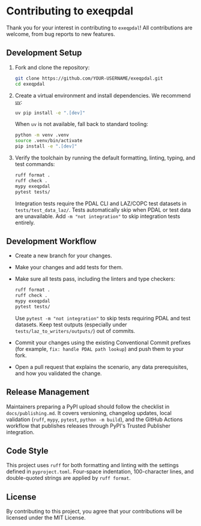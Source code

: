 # Contributing to exeqpdal

Thank you for your interest in contributing to `exeqpdal`! All contributions are welcome, from bug reports to new features.

## Development Setup

1.  Fork and clone the repository:

    ```bash
    git clone https://github.com/YOUR-USERNAME/exeqpdal.git
    cd exeqpdal
    ```

2.  Create a virtual environment and install dependencies. We recommend
    [`uv`](https://github.com/astral-sh/uv):

    ```bash
    uv pip install -e ".[dev]"
    ```

    When `uv` is not available, fall back to standard tooling:

    ```bash
    python -m venv .venv
    source .venv/bin/activate
    pip install -e ".[dev]"
    ```

3.  Verify the toolchain by running the default formatting, linting, typing, and test commands:

    ```bash
    ruff format .
    ruff check .
    mypy exeqpdal
    pytest tests/
    ```

    Integration tests require the PDAL CLI and LAZ/COPC test datasets in `tests/test_data_laz/`.
    Tests automatically skip when PDAL or test data are unavailable. Add `-m "not integration"`
    to skip integration tests entirely.

## Development Workflow

-   Create a new branch for your changes.
-   Make your changes and add tests for them.
-   Make sure all tests pass, including the linters and type checkers:

    ```bash
    ruff format .
    ruff check .
    mypy exeqpdal
    pytest tests/
    ```

    Use `pytest -m "not integration"` to skip tests requiring PDAL and test datasets. Keep test
    outputs (especially under `tests/laz_to_writers/outputs/`) out of commits.

-   Commit your changes using the existing Conventional Commit prefixes (for example,
    `fix: handle PDAL path lookup`) and push them to your fork.
-   Open a pull request that explains the scenario, any data prerequisites, and how you validated the
    change.

## Release Management

Maintainers preparing a PyPI upload should follow the checklist in `docs/publishing.md`. It covers
versioning, changelog updates, local validation (`ruff`, `mypy`, `pytest`, `python -m build`), and
the GitHub Actions workflow that publishes releases through PyPI's Trusted Publisher integration.

## Code Style

This project uses `ruff` for both formatting and linting with the settings defined in
`pyproject.toml`. Four-space indentation, 100-character lines, and double-quoted strings are applied
by `ruff format`.

## License

By contributing to this project, you agree that your contributions will be licensed under the MIT License.
